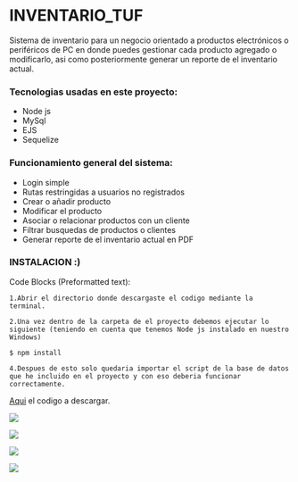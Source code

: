 # INVENTARIO_TUF
Sistema de inventario para un negocio orientado a productos electrónicos o periféricos de PC en donde puedes gestionar cada producto agregado o modificarlo, asi como posteriormente generar un reporte de el inventario actual.

### Tecnologias usadas en este proyecto:

- Node js
- MySql
- EJS
- Sequelize


### Funcionamiento general del sistema:

- Login simple
- Rutas restringidas a usuarios no registrados
- Crear o añadir producto
- Modificar el producto
- Asociar o relacionar productos con un cliente
- Filtrar busquedas de productos o clientes
- Generar reporte de el inventario actual en PDF

### INSTALACION :)
Code Blocks (Preformatted text):

    1.Abrir el directorio donde descargaste el codigo mediante la terminal.
    
    2.Una vez dentro de la carpeta de el proyecto debemos ejecutar lo siguiente (teniendo en cuenta que tenemos Node js instalado en nuestro Windows)
    
    $ npm install
    
    4.Despues de esto solo quedaria importar el script de la base de datos que he incluido en el proyecto y con eso deberia funcionar correctamente.
    
[Aqui](https://github.com/Hackxor/INVENTARIO_TUF/tree/master) el codigo a descargar.

![](https://i.postimg.cc/1z9sn2YF/1.png)

![](https://i.postimg.cc/8P61qh67/2.png)

![](https://i.postimg.cc/d0LZX5Gz/3.png)

![](https://i.postimg.cc/zBpmgFcG/screencapture-localhost-5000-reporte-Usuario-2023-02-27-23-46-33.png)

    
    
    
  


